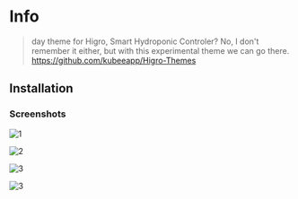 # Info

> day theme for Higro, Smart Hydroponic Controler?
> No, I don't remember it either, but with this experimental theme we can go there.
> <https://github.com/kubeeapp/Higro-Themes>

## Installation

### Screenshots

![1](https://i.imgur.com/DHbEScs9.png)

![2](https://i.imgur.com/bLhZFHsy.png)

![3](https://i.imgur.com/BcyjeJsz.png)

![3](https://i.imgur.com/WXg241s7.png)
